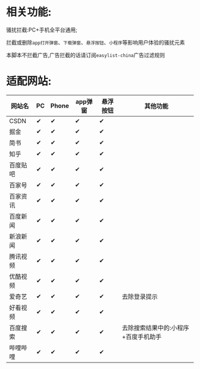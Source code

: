 # 相关功能:

骚扰拦截:PC+手机全平台通用;

拦截或删除`app打开弹窗`、`下载弹窗`、`悬浮按钮`、`小程序`等影响用户体验的骚扰元素

本脚本不拦截广告,广告拦截的话请订阅`easylist-china`广告过滤规则

# 适配网站:
|网站名|PC|Phone|app弹窗|悬浮按钮|其他功能|
|-|-|-|-|-|-|
|CSDN|✔|✔|✔|✔||
|掘金|✔|✔|✔|✔||
|简书|✔|✔|✔|✔||
|知乎|✔|✔|✔|✔||
|百度贴吧|✔|✔|✔|✔||
|百家号|✔|✔|✔|✔||
|百家资讯|✔|✔|✔|✔||
|百度新闻|✔|✔|✔|✔||
|新浪新闻|✔|✔|✔|✔||
|腾讯视频|✔|✔|✔|✔||
|优酷视频|✔|✔|✔|✔||
|爱奇艺|✔|✔|✔|✔|去除登录提示|
|好看视频|✔|✔|✔|✔||
|百度搜索|✔|✔|✔|✔|去除搜索结果中的:小程序+百度手机助手|
|哔哩哔哩|✔|✔|✔|✔||